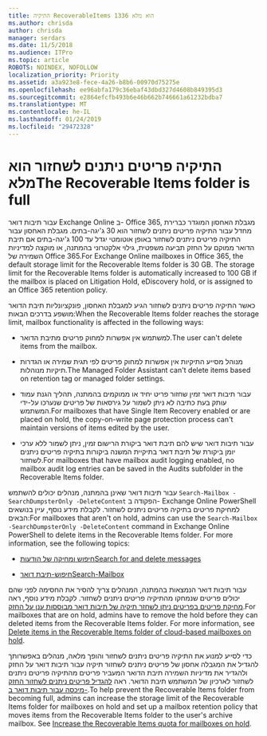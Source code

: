```yaml
---
title: התיקיה RecoverableItems 1336 הוא מלא
ms.author: chrisda
author: chrisda
manager: serdars
ms.date: 11/5/2018
ms.audience: ITPro
ms.topic: article
ROBOTS: NOINDEX, NOFOLLOW
localization_priority: Priority
ms.assetid: a3a923e8-fece-4a26-b8b6-00970d75275e
ms.openlocfilehash: ee96abfa179c36ebaf43dbd327d4608b849395d3
ms.sourcegitcommit: e2864efcfb493b6e46b662b746661a61232bdba7
ms.translationtype: MT
ms.contentlocale: he-IL
ms.lasthandoff: 01/24/2019
ms.locfileid: "29472328"
---
```

# <a name="the-recoverable-items-folder-is-full"></a><span data-ttu-id="ada29-102">התיקיה פריטים ניתנים לשחזור הוא מלא</span><span class="sxs-lookup"><span data-stu-id="ada29-102">The Recoverable Items folder is full</span></span>

<span data-ttu-id="ada29-p101">עבור תיבות דואר Exchange Online ב- Office 365, מגבלת האחסון המוגדר כברירת מחדל עבור התיקיה פריטים ניתנים לשחזור הוא 30 ג'יגה-בתים. מגבלת האחסון עבור התיקיה פריטים ניתנים לשחזור באופן אוטומטי יגדל עד 100 ג'יגה-בתים אם תיבת הדואר ממוקם על החזק תביעה משפטית, גילוי אלקטרוני בהמתנה, או מוקצה למדיניות השמירה של Office 365.</span><span class="sxs-lookup"><span data-stu-id="ada29-p101">For Exchange Online mailboxes in Office 365, the default storage limit for the Recoverable Items folder is 30 GB. The storage limit for the Recoverable Items folder is automatically increased to 100 GB if the mailbox is placed on Litigation Hold, eDiscovery hold, or is assigned to an Office 365 retention policy.</span></span>
  
<span data-ttu-id="ada29-105">כאשר התיקיה פריטים ניתנים לשחזור הגיע למגבלת האחסון, פונקציונליות תיבת הדואר מושפע בדרכים הבאות:</span><span class="sxs-lookup"><span data-stu-id="ada29-105">When the Recoverable Items folder reaches the storage limit, mailbox functionality is affected in the following ways:</span></span>
  
- <span data-ttu-id="ada29-106">למשתמש אין אפשרות למחוק פריטים מתיבת הדואר.</span><span class="sxs-lookup"><span data-stu-id="ada29-106">The user can't delete items from the mailbox.</span></span>
    
- <span data-ttu-id="ada29-107">מנוהל מסייע התיקיות אין אפשרות למחוק פריטים לפי תגית שמירה או הגדרות תיקיות מנוהלות.</span><span class="sxs-lookup"><span data-stu-id="ada29-107">The Managed Folder Assistant can't delete items based on retention tag or managed folder settings.</span></span>
    
- <span data-ttu-id="ada29-108">עבור תיבות דואר זמין שחזור פריט יחיד או ממוקמים בהמתנה, תהליך הגנת עמוד עותק בעת כתיבה לא ניתן לשמור על גירסאות של פריטים שנערכו על-ידי המשתמש.</span><span class="sxs-lookup"><span data-stu-id="ada29-108">For mailboxes that have Single Item Recovery enabled or are placed on hold, the copy-on-write page protection process can't maintain versions of items edited by the user.</span></span>
    
- <span data-ttu-id="ada29-109">עבור תיבות דואר שיש להם תיבת דואר ביקורת הרישום זמין, ניתן לשמור ללא ערכי יומן ביקורת של תיבת דואר בתיקיית המשנה ביקורות בתיקיה פריטים ניתנים לשחזור.</span><span class="sxs-lookup"><span data-stu-id="ada29-109">For mailboxes that have mailbox audit logging enabled, no mailbox audit log entries can be saved in the Audits subfolder in the Recoverable Items folder.</span></span>
    
<span data-ttu-id="ada29-p102">עבור תיבות דואר שאינן בהמתנה, מנהלים יכולים להשתמש `Search-Mailbox -SearchDumpsterOnly -DeleteContent` הפקודה ב- Exchange Online PowerShell למחיקת פריטים בתיקיה פריטים ניתנים לשחזור. לקבלת מידע נוסף, עיין בנושאים הבאים:</span><span class="sxs-lookup"><span data-stu-id="ada29-p102">For mailboxes that aren't on hold, admins can use the  `Search-Mailbox -SearchDumpsterOnly -DeleteContent` command in Exchange Online PowerShell to delete items in the Recoverable Items folder. For more information, see the following topics:</span></span> 
  
- [<span data-ttu-id="ada29-112">חיפוש ומחיקה של הודעות</span><span class="sxs-lookup"><span data-stu-id="ada29-112">Search for and delete messages</span></span>](https://docs.microsoft.com/office365/securitycompliance/search-for-and-delete-messagesadmin-help)
    
- [<span data-ttu-id="ada29-113">חיפוש-תיבת דואר</span><span class="sxs-lookup"><span data-stu-id="ada29-113">Search-Mailbox</span></span>](https://docs.microsoft.com/powershell/module/exchange/mailboxes/Search-Mailbox)
    
<span data-ttu-id="ada29-p103">עבור תיבות דואר הנמצאות בהמתנה, המנהלים צריך להסיר את החסימה לפני שהם יכולים פריטים שנמחקו מהתיקיה פריטים ניתנים לשחזור. לקבלת מידע נוסף, ראה [מחיקת פריטים בפריטים ניתן לשחזר תיקיה של תיבות דואר מבוססות ענן על החזק](https://docs.microsoft.com/en-us/office365/securitycompliance/delete-items-in-the-recoverable-items-folder-of-mailboxes-on-hold).</span><span class="sxs-lookup"><span data-stu-id="ada29-p103">For mailboxes that are on hold, admins have to remove the hold before they can deleted items from the Recoverable Items folder. For more information, see [Delete items in the Recoverable Items folder of cloud-based mailboxes on hold](https://docs.microsoft.com/en-us/office365/securitycompliance/delete-items-in-the-recoverable-items-folder-of-mailboxes-on-hold).</span></span>
  
<span data-ttu-id="ada29-p104">כדי לסייע למנוע את התיקיה פריטים ניתנים לשחזור והופך מלאה, מנהלים באפשרותך להגדיל את המגבלה אחסון של פריטים ניתנים לשחזור תיקיה עבור תיבות דואר על החזק ולהגדיר את מדיניות השמירה תיבת הדואר המעביר פריטים מהתיקיה פריטים ניתנים לשחזור לארכיון של המשתמש תיבת הדואר. ראה [להגדיל פריטים ניתנים לשחזור החזק מיכסה עבור תיבות דואר ב-](https://docs.microsoft.com/office365/securitycompliance/increase-the-recoverable-quota-for-mailboxes-on-hold).</span><span class="sxs-lookup"><span data-stu-id="ada29-p104">To help prevent the Recoverable Items folder from becoming full, admins can increase the storage limit of the Recoverable Items folder for mailboxes on hold and set up a mailbox retention policy that moves items from the Recoverable Items folder to the user's archive mailbox. See [Increase the Recoverable Items quota for mailboxes on hold](https://docs.microsoft.com/office365/securitycompliance/increase-the-recoverable-quota-for-mailboxes-on-hold).</span></span>
  

